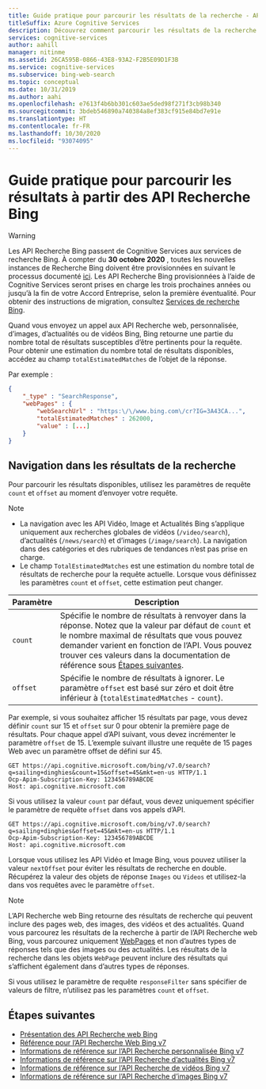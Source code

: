 ```yaml
---
title: Guide pratique pour parcourir les résultats de la recherche - API Recherche Bing
titleSuffix: Azure Cognitive Services
description: Découvrez comment parcourir les résultats de la recherche à partir des API Recherche Bing.
services: cognitive-services
author: aahill
manager: nitinme
ms.assetid: 26CA595B-0866-43E8-93A2-F2B5E09D1F3B
ms.service: cognitive-services
ms.subservice: bing-web-search
ms.topic: conceptual
ms.date: 10/31/2019
ms.author: aahi
ms.openlocfilehash: e7613f4b6bb301c603ae5ded98f271f3cb98b340
ms.sourcegitcommit: 3bdeb546890a740384a8ef383cf915e84bd7e91e
ms.translationtype: HT
ms.contentlocale: fr-FR
ms.lasthandoff: 10/30/2020
ms.locfileid: "93074095"
---
```

# <a name="how-to-page-through-results-from-the-bing-search-apis"></a>Guide pratique pour parcourir les résultats à partir des API Recherche Bing

> [!WARNING]
> Les API Recherche Bing passent de Cognitive Services aux services de recherche Bing. À compter du **30 octobre 2020** , toutes les nouvelles instances de Recherche Bing doivent être provisionnées en suivant le processus documenté [ici](https://aka.ms/cogsvcs/bingmove).
> Les API Recherche Bing provisionnées à l’aide de Cognitive Services seront prises en charge les trois prochaines années ou jusqu’à la fin de votre Accord Entreprise, selon la première éventualité.
> Pour obtenir des instructions de migration, consultez [Services de recherche Bing](https://aka.ms/cogsvcs/bingmigration).

Quand vous envoyez un appel aux API Recherche web, personnalisée, d’images, d’actualités ou de vidéos Bing, Bing retourne une partie du nombre total de résultats susceptibles d’être pertinents pour la requête. Pour obtenir une estimation du nombre total de résultats disponibles, accédez au champ `totalEstimatedMatches` de l’objet de la réponse. 

Par exemple : 

```json
{
    "_type" : "SearchResponse",
    "webPages" : {
        "webSearchUrl" : "https:\/\/www.bing.com\/cr?IG=3A43CA...",
        "totalEstimatedMatches" : 262000,
        "value" : [...]
    }
}  
```

## <a name="paging-through-search-results"></a>Navigation dans les résultats de la recherche

Pour parcourir les résultats disponibles, utilisez les paramètres de requête `count` et `offset` au moment d’envoyer votre requête.  

> [!NOTE]
>
> * La navigation avec les API Vidéo, Image et Actualités Bing s’applique uniquement aux recherches globales de vidéos (`/video/search`), d’actualités (`/news/search`) et d’images (`/image/search`). La navigation dans des catégories et des rubriques de tendances n’est pas prise en charge.  
> * Le champ `TotalEstimatedMatches` est une estimation du nombre total de résultats de recherche pour la requête actuelle. Lorsque vous définissez les paramètres `count` et `offset`, cette estimation peut changer.

| Paramètre | Description                                                                                                                                                                |
|-----------|----------------------------------------------------------------------------------------------------------------------------------------------------------------------------|
| `count`   | Spécifie le nombre de résultats à renvoyer dans la réponse. Notez que la valeur par défaut de `count` et le nombre maximal de résultats que vous pouvez demander varient en fonction de l’API. Vous pouvez trouver ces valeurs dans la documentation de référence sous [Étapes suivantes](#next-steps). |
| `offset`  | Spécifie le nombre de résultats à ignorer. Le paramètre `offset` est basé sur zéro et doit être inférieur à (`totalEstimatedMatches` - `count`).                                           |

Par exemple, si vous souhaitez afficher 15 résultats par page, vous devez définir `count` sur 15 et `offset` sur 0 pour obtenir la première page de résultats. Pour chaque appel d’API suivant, vous devez incrémenter le paramètre `offset` de 15. L’exemple suivant illustre une requête de 15 pages Web avec un paramètre offset de défini sur 45.

```  
GET https://api.cognitive.microsoft.com/bing/v7.0/search?q=sailing+dinghies&count=15&offset=45&mkt=en-us HTTP/1.1  
Ocp-Apim-Subscription-Key: 123456789ABCDE  
Host: api.cognitive.microsoft.com  
```

Si vous utilisez la valeur `count` par défaut, vous devez uniquement spécifier le paramètre de requête `offset` dans vos appels d’API.  

```  
GET https://api.cognitive.microsoft.com/bing/v7.0/search?q=sailing+dinghies&offset=45&mkt=en-us HTTP/1.1  
Ocp-Apim-Subscription-Key: 123456789ABCDE  
Host: api.cognitive.microsoft.com  
```

Lorsque vous utilisez les API Vidéo et Image Bing, vous pouvez utiliser la valeur `nextOffset` pour éviter les résultats de recherche en double. Récupérez la valeur des objets de réponse `Images` ou `Videos` et utilisez-la dans vos requêtes avec le paramètre `offset`.  

> [!NOTE]
> L’API Recherche web Bing retourne des résultats de recherche qui peuvent inclure des pages web, des images, des vidéos et des actualités. Quand vous parcourez les résultats de la recherche à partir de l’API Recherche web Bing, vous parcourez uniquement [WebPages](https://docs.microsoft.com/rest/api/cognitiveservices-bingsearch/bing-web-api-v7-reference#webpage) et non d’autres types de réponses tels que des images ou des actualités. Les résultats de la recherche dans les objets `WebPage` peuvent inclure des résultats qui s’affichent également dans d’autres types de réponses.
>
> Si vous utilisez le paramètre de requête `responseFilter` sans spécifier de valeurs de filtre, n’utilisez pas les paramètres `count` et `offset`. 

## <a name="next-steps"></a>Étapes suivantes

* [Présentation des API Recherche web Bing](bing-api-comparison.md)
* [Référence pour l’API Recherche Web Bing v7](https://docs.microsoft.com/rest/api/cognitiveservices-bingsearch/bing-web-api-v7-reference)
* [Informations de référence sur l’API Recherche personnalisée Bing v7](https://docs.microsoft.com/rest/api/cognitiveservices-bingsearch/bing-custom-search-api-v7-reference)
* [Informations de référence sur l’API Recherche d’actualités Bing v7](https://docs.microsoft.com/rest/api/cognitiveservices-bingsearch/bing-news-api-v7-reference)
* [Informations de référence sur l’API Recherche de vidéos Bing v7](https://docs.microsoft.com/rest/api/cognitiveservices-bingsearch/bing-video-api-v7-reference)
* [Informations de référence sur l’API Recherche d’images Bing v7](https://docs.microsoft.com/rest/api/cognitiveservices-bingsearch/bing-images-api-v7-reference)
